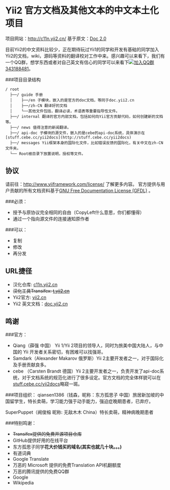 Yii2 官方文档及其他文本的中文本土化项目 
==============
项目网站：http://c11n.yii2.cn/ 基于原文：[Doc 2.0](http://www.yiiframework.com/doc-2.0/index.html)

目前Yii2的中文资料比较少，正在期待玩过Yii1的同学和开发有基础的同学加入Yii2的文档，wiki，源码等资料的翻译校对工作中来。感兴趣可以来看下，我们有一个QQ群，想学东西或者对自己英文有信心的同学可以来看下[![加入QQ群](http://pub.idqqimg.com/wpa/images/group.png)343188481](http://url.cn/SIMfwO)。

###项目目录结构
```
/ root
  ├──/ guide 手册
  │    ├──/en 子模块，嵌入的是官方的doc文档，等同于doc.yii2.cn
  │    ├──/zh-CN 翻译好的文档
  │    └──其他文件包括，翻译必读，术语表等重要指导性文件。
  ├──/ internal 翻译的官方内部文档，包括如何向Yii官方贡献代码，如何创建新的文档等。
  ├──/ news 值得注意的新闻翻译。
  ├──/ api-doc 子模块的源文件，嵌入的是cebe的api-doc系统，具体演示在[stuff.cebe.cc/yii2docs](http://stuff.cebe.cc/yii2docs)
  ├──/ messages Yii框架本身的国际化文件，比如错误反馈的国际化，有关中文在zh-CN文件夹。
  └── Root根目录下放置说明，授权等文件。
```

协议
--------

请前往：http://www.yiiframework.com/license/ 了解更多内容。
官方提供与用户贡献的所有文档资料基于[GNU Free Documentation License (GFDL)](http://www.gnu.org/copyleft/fdl.html) 。

###必须：

* 授予与原协议完全相同的自由（CopyLeft什么意思，你们都懂得）
* 通过一个指向源文件的连接通知原作者

###可以：

* 复制
* 修改
* 再分发


URL捷径
--------

* 汉化仓库: [c11n.yii2.cn](http://c11n.yii2.cn)
* ~~汉化工具Transifex: [t.yii2.cn](http://t.yii2.cn)~~
* Yii2官方: [yii2.cn](http://yii2.cn)
* Yii2 英文文档：[doc.yii2.cn](http://doc.yii2.cn)

鸣谢
--------

###官方：
* Qiang（薛强 中国） Yii 1/Yii 2项目的领导人，同时为旅美中国大陆人，与中国的 Yii 开发者关系密切，有困难可以找强哥。
* Samdark（Alexander Makarov 俄罗斯）Yii 2主要开发者之一，对于国际化及手册贡献良多。
* cebe （Carsten Brandt 德国）Yii 2主要开发者之一，负责开发了api-doc系统，对于文档系统的规范化进行了很多设定。官方文档的完全体样貌可以在[stuff.cebe.cc/yii2docs](http://stuff.cebe.cc/yii2docs)略窥一斑。

###项目组织：
qiansen1386（钱森，昵称：东方孤思子 中国）旅居新加坡的中国留学生，特长卖萌，学习能力强于动手能力，强迫症晚期患者，已弃疗。

SuperPuppet（阙俊榕 昵称: 无敌木木 China）特长卖萌，精神病晚期患者

###特别鸣谢：
* ~~Transifex提供的免费开源项目仓库~~
* GitHub提供好用的在线平台
* 东方孤思子同学**花大价钱买的域名(其实也就几十块。。。)**
* 有道词典
* Google Translate
* 万恶的 Microsoft 提供的免费Translation API机翻额度
* 万恶的腾讯提供的免费QQ群
* Google
* Wikipedia


